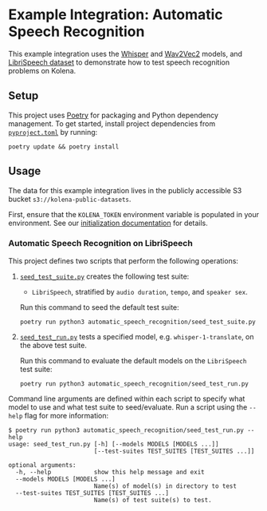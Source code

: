 # Example Integration: Automatic Speech Recognition

This example integration uses the [Whisper](https://github.com/openai/whisper)
and [Wav2Vec2](https://huggingface.co/facebook/wav2vec2-base) models,
and [LibriSpeech dataset](https://www.openslr.org/12)
to demonstrate how to test speech recognition problems on Kolena.

## Setup

This project uses [Poetry](https://python-poetry.org/) for packaging and Python dependency management. To get started,
install project dependencies from [`pyproject.toml`](./pyproject.toml) by running:

```shell
poetry update && poetry install
```

## Usage

The data for this example integration lives in the publicly accessible S3 bucket `s3://kolena-public-datasets`.

First, ensure that the `KOLENA_TOKEN` environment variable is populated in your environment. See our
[initialization documentation](https://docs.kolena.io/installing-kolena/#initialization) for details.

### Automatic Speech Recognition on LibriSpeech

This project defines two scripts that perform the following operations:

1. [`seed_test_suite.py`](automatic_speech_recognition/seed_test_suite.py) creates the following test suite:

    - `LibriSpeech`, stratified by `audio duration`, `tempo`, and `speaker sex`.

    Run this command to seed the default test suite:

    ```shell
    poetry run python3 automatic_speech_recognition/seed_test_suite.py
    ```

2. [`seed_test_run.py`](automatic_speech_recognition/seed_test_run.py)
   tests a specified model, e.g. `whisper-1-translate`, on the above test suite.

    Run this command to evaluate the default models on the `LibriSpeech` test suite:

    ```shell
    poetry run python3 automatic_speech_recognition/seed_test_run.py
    ```

Command line arguments are defined within each script to specify what model to use and what test suite to seed/evaluate.
Run a script using the `--help` flag for more information:

```shell
$ poetry run python3 automatic_speech_recognition/seed_test_run.py --help
usage: seed_test_run.py [-h] [--models MODELS [MODELS ...]]
                        [--test-suites TEST_SUITES [TEST_SUITES ...]]

optional arguments:
  -h, --help            show this help message and exit
  --models MODELS [MODELS ...]
                        Name(s) of model(s) in directory to test
  --test-suites TEST_SUITES [TEST_SUITES ...]
                        Name(s) of test suite(s) to test.
```
